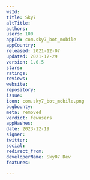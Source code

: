 ```yaml
---
wsId: 
title: Sky7
altTitle: 
authors: 
users: 100
appId: com.sky7_bot_mobile
appCountry: 
released: 2021-12-07
updated: 2021-12-29
version: 1.0.5
stars: 
ratings: 
reviews: 
website: 
repository: 
issue: 
icon: com.sky7_bot_mobile.png
bugbounty: 
meta: removed
verdict: fewusers
appHashes: 
date: 2023-12-19
signer: 
twitter: 
social: 
redirect_from: 
developerName: Sky07 Dev
features: 

---
```


